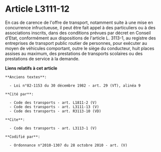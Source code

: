 # Article L3111-12

En cas de carence de l'offre de transport, notamment suite à une mise en concurrence infructueuse, il peut être fait appel à
des particuliers ou à des associations inscrits, dans des conditions prévues par décret en Conseil d'Etat, conformément aux
dispositions de l'article L. 3113-1, au registre des entreprises de transport public routier de personnes, pour exécuter au
moyen de véhicules comportant, outre le siège du conducteur, huit places assises au maximum, des prestations de transports
scolaires ou des prestations de service à la demande.

**Liens relatifs à cet article**

	**Anciens textes**:

	  - Loi n°82-1153 du 30 décembre 1982 - art. 29 (VT), alinéa 9

	**Cité par**:

	  - Code des transports - art. L1811-2 (V)
	  - Code des transports - art. L3111-13 (V)
	  - Code des transports - art. R3113-10 (VD)

	**Cite**:

	  - Code des transports - art. L3113-1 (V)

	**Codifié par**:

	  - Ordonnance n°2010-1307 du 28 octobre 2010 - art. (V)

